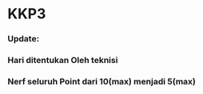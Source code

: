 # KKP3
### Update:
### Hari ditentukan Oleh teknisi
### Nerf seluruh Point dari 10(max) menjadi 5(max)
